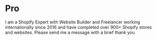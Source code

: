# Pro
I am a Shopify Expert with Website Builder and Freelancer working internationally since 2016 and have completed over 900+ Shopify stores and websites.  Please send me a message with a brief thank you

